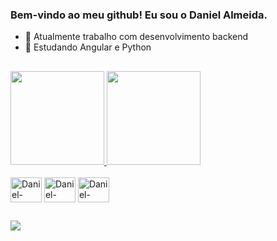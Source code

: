 ### Bem-vindo ao meu github! Eu sou o Daniel Almeida.

- 🔭 Atualmente trabalho com desenvolvimento backend 
- 🌱 Estudando Angular e Python
<h2 data-sourcepos="6:1-6:2" dir="auto"></h2>
<div>
  <a href="https://github.com/almeidasdan">
  <img height="150em" src="https://github-readme-stats.vercel.app/api?username=almeidasdan&show_icons=true&theme=dark" />
  <img height="150em" src="https://github-readme-stats.vercel.app/api/top-langs/?username=almeidasdan&layout=compact&theme=dark&langs_count=8" /></a>
</div>
<div style="display:inline_block"><br>
  <img align="center" alt="Daniel-CSharp" height="40" width="50" src="https://cdn.jsdelivr.net/gh/devicons/devicon/icons/csharp/csharp-original.svg" />
  <img align="center" alt="Daniel-CPlusplus" height="40" width="50" src="https://cdn.jsdelivr.net/gh/devicons/devicon/icons/cplusplus/cplusplus-original.svg"  />
  <img align="center" alt="Daniel-Python" height="40" width="50"src="https://cdn.jsdelivr.net/gh/devicons/devicon/icons/python/python-original.svg" />
</div>
<h2 data-sourcepos="6:1-6:2" dir="auto"></h2>
<div> 
  <a href="https://www.linkedin.com/in/almeidasdan" target="_blank">
  <img src="https://img.shields.io/badge/-LinkedIn-%230077B5?style=for-the-badge&amp;logo=linkedin&amp;logoColor=white" style="max-width: 100%;">
   </a>
</div>
